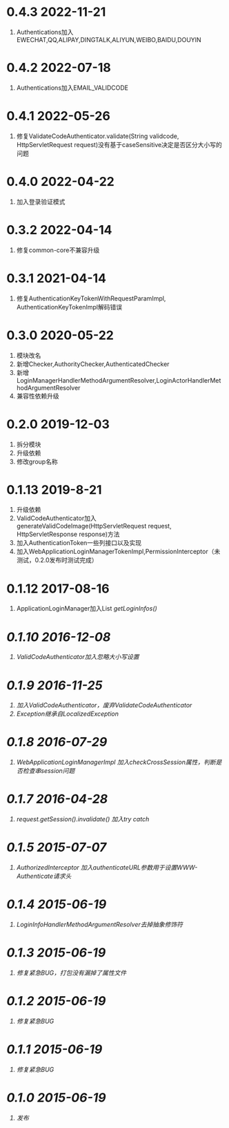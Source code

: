 # 0.4.3 2022-11-21
1. Authentications加入EWECHAT,QQ,ALIPAY,DINGTALK,ALIYUN,WEIBO,BAIDU,DOUYIN

# 0.4.2 2022-07-18
1. Authentications加入EMAIL_VALIDCODE

# 0.4.1 2022-05-26
1. 修复ValidateCodeAuthenticator.validate(String validcode, HttpServletRequest request)没有基于caseSensitive决定是否区分大小写的问题

# 0.4.0 2022-04-22
1. 加入登录验证模式

# 0.3.2 2022-04-14 
1. 修复common-core不兼容升级

# 0.3.1 2021-04-14

1. 修复AuthenticationKeyTokenWithRequestParamImpl, AuthenticationKeyTokenImpl解码错误
    
# 0.3.0 2020-05-22
1. 模块改名
2. 新增Checker,AuthorityChecker,AuthenticatedChecker
3. 新增LoginManagerHandlerMethodArgumentResolver,LoginActorHandlerMethodArgumentResolver
4. 兼容性依赖升级

# 0.2.0 2019-12-03
1. 拆分模块
2. 升级依赖
3. 修改group名称

# 0.1.13 2019-8-21
1. 升级依赖
2. ValidCodeAuthenticator加入generateValidCodeImage(HttpServletRequest request, HttpServletResponse response)方法
3. 加入AuthenticationToken一些列接口以及实现
4. 加入WebApplicationLoginManagerTokenImpl,PermissionInterceptor（未测试，0.2.0发布时测试完成）
    
# 0.1.12 2017-08-16
1. ApplicationLoginManager加入List<I> getLoginInfos()
    
# 0.1.10 2016-12-08 
1. ValidCodeAuthenticator加入忽略大小写设置
    
# 0.1.9 2016-11-25
1. 加入ValidCodeAuthenticator，废弃ValidateCodeAuthenticator
2. Exception继承自LocalizedException

# 0.1.8 2016-07-29
1. WebApplicationLoginManagerImpl 加入checkCrossSession属性，判断是否检查串session问题

# 0.1.7 2016-04-28 
1. request.getSession().invalidate() 加入try catch

# 0.1.5 2015-07-07 
1. AuthorizedInterceptor 加入authenticateURL参数用于设置WWW-Authenticate请求头

# 0.1.4 2015-06-19 
1. LoginInfoHandlerMethodArgumentResolver去掉抽象修饰符

# 0.1.3 2015-06-19 
1. 修复紧急BUG，打包没有漏掉了属性文件

# 0.1.2 2015-06-19
1. 修复紧急BUG

# 0.1.1 2015-06-19 
1. 修复紧急BUG

# 0.1.0 2015-06-19
1. 发布
